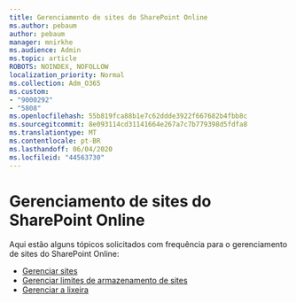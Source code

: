 ```yaml
---
title: Gerenciamento de sites do SharePoint Online
ms.author: pebaum
author: pebaum
manager: mnirkhe
ms.audience: Admin
ms.topic: article
ROBOTS: NOINDEX, NOFOLLOW
localization_priority: Normal
ms.collection: Adm_O365
ms.custom:
- "9000292"
- "5808"
ms.openlocfilehash: 55b819fca88b1e7c62ddde3922f667682b4fbb8c
ms.sourcegitcommit: 8e093114cd31141664e267a7c7b779398d5fdfa8
ms.translationtype: MT
ms.contentlocale: pt-BR
ms.lasthandoff: 06/04/2020
ms.locfileid: "44563730"
---
```

# <a name="sharepoint-online-site-management"></a>Gerenciamento de sites do SharePoint Online

Aqui estão alguns tópicos solicitados com frequência para o gerenciamento de sites do SharePoint Online:

- [Gerenciar sites](https://docs.microsoft.com/sharepoint/manage-sites-in-new-admin-center)
- [Gerenciar limites de armazenamento de sites](https://docs.microsoft.com/sharepoint/manage-site-collection-storage-limits)
- [Gerenciar a lixeira](https://support.microsoft.com/office/8a6c2198-910e-42dc-9a9c-bc5bc4f327da)